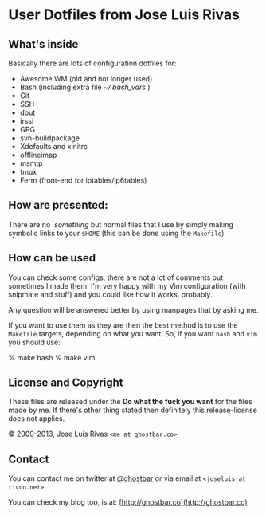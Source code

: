 # User Dotfiles from Jose Luis Rivas #

## What's inside
Basically there are lots of configuration dotfiles for:

+	Awesome WM (old and not longer used)
+	Bash (including extra file *~/.bash_vars* )
+	Git
+	SSH
+	dput
+	irssi
+	GPG
+	svn-buildpackage
+	Xdefaults and xinitrc
+ offlineimap
+ msmtp
+ tmux
+ Ferm (front-end for iptables/ip6tables)

## How are presented:
There are no *.something* but normal files that I use by simply making symbolic links to your `$HOME` (this can be done using the `Makefile`).

## How can be used
You can check some configs, there are not a lot of comments but sometimes I made them. I'm very happy with my Vim configuration (with snipmate and stuff) and you could like how it works, probably.

Any question will be answered better by using manpages that by asking me.

If you want to use them as they are then the best method is to use the `Makefile` targets, depending on what you want. So, if you want `bash` and `vim` you should use:

  % make bash
  % make vim

## License and Copyright
These files are released under the **Do what the fuck you want** for the files made by me. If there's other thing stated then definitely this release-license does not applies.

© 2009-2013, Jose Luis Rivas `<me at ghostbar.co>`

## Contact
You can contact me on twitter at [@ghostbar](http://www.twitter.com/ghostbar) or via email at `<joseluis at rivco.net>`.

You can check my blog too, is at: [http://ghostbar.co](http://ghostbar.co)
